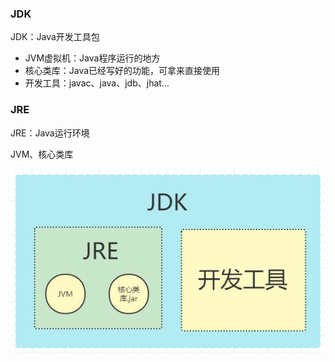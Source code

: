 ### JDK

JDK：Java开发工具包

- JVM虚拟机：Java程序运行的地方
- 核心类库：Java已经写好的功能，可拿来直接使用
- 开发工具：javac、java、jdb、jhat...

### JRE

JRE：Java运行环境

JVM、核心类库

![jdk-jre.png](images/jdk-jre.png)